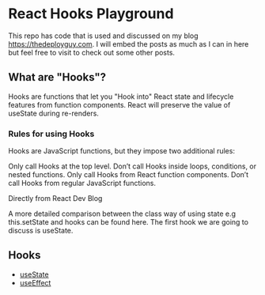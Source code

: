 # React Hooks Playground

This repo has code that is used and discussed on my blog https://thedeployguy.com. I will embed the posts as much as I can in here but feel free to visit to check out some other posts.

## What are "Hooks"?

Hooks are functions that let you "Hook into" React state and lifecycle features from function components. React will preserve the value of useState during re-renders.

### Rules for using Hooks

Hooks are JavaScript functions, but they impose two additional rules:

Only call Hooks at the top level. Don’t call Hooks inside loops, conditions, or nested functions.
Only call Hooks from React function components. Don’t call Hooks from regular JavaScript functions.

Directly from React Dev Blog

A more detailed comparison between the class way of using state e.g this.setState and hooks can be found here. The first hook we are going to discuss is useState.

## Hooks

- [useState](./README_useState.md)
- [useEffect](./README_useEffect.md)
